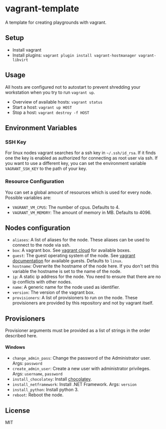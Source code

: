 # vagrant-template

A template for creating playgrounds with vagrant.

## Setup

- Install vagrant
- Install plugins: `vagrant plugin install vagrant-hostmanager vagrant-libvirt`

## Usage

All hosts are configured not to autostart to prevent shredding your workstation when you try to run `vagrant up`.

- Overview of available hosts: `vagrant status`
- Start a host: `vagrant up HOST`
- Stop a host: `vagrant destroy -f HOST`

## Environment Variables

### SSH Key

For linux nodes vagrant searches for a ssh key in `~/.ssh/id_rsa`. If it finds one the key is enabled as authorized for connecting as root user via ssh. If you want to use a different key, you can set the environment variable `VAGRANT_SSH_KEY` to the path of your key.

### Resource Configuration

You can set a global amount of resources which is used for every node. Possible variables are:

- `VAGRANT_VM_CPUS`: The number of cpus. Defaults to 4.
- `VAGRANT_VM_MEMORY`: The amount of memory in MB. Defaults to 4096.

## Nodes configuration

- `aliases`: A list of aliases for the node. These aliases can be used to connect to the node via ssh.
- `box`: A vagrant box. See [vagrant cloud](https://app.vagrantup.com/boxes/search) for available boxes.
- `guest`: The guest operating system of the node. See [vagrant documentation](https://www.vagrantup.com/docs/providers/) for available guests. Defaults to `linux`.
- `hostname`: Overwrite the hostname of the node here. If you don't set this variable the hostname is set to the name of the node.
- `ip`: A static ip address for the node. You need to ensure that there are no ip conflicts with other nodes.
- `name`: A generic name for the node used as identifier.
- `version`: The version of the vagrant box.
- `provisioners`: A list of provisioners to run on the node. These provisioners are provided by this repository and not by vagrant itself.

## Provisioners

Provisioner arguments must be provided as a list of strings in the order described here.

#### Windows

- `change_admin_pass`: Change the password of the Administrator user. Args: `password`
- `create_admin_user`: Create a new user with administrator privileges. Args: `username`, `password`
- `install_chocolatey`: Install [chocolatey](https://chocolatey.org/).
- `install_netframework`: Install .NET Framework. Args: `version`
- `install_python`: Install python 3.
- `reboot`: Reboot the node.

## License

MIT
